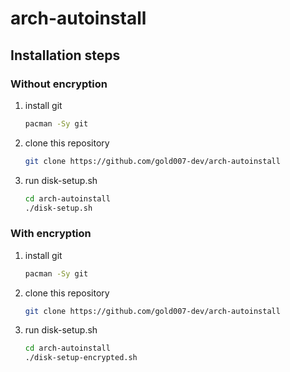 # arch-autoinstall

## Installation steps

### Without encryption

1. install git
    ```bash
    pacman -Sy git
    ```
2. clone this repository
    ```bash
    git clone https://github.com/gold007-dev/arch-autoinstall
    ```
3. run disk-setup.sh
    ```bash
    cd arch-autoinstall
    ./disk-setup.sh
    ```

### With encryption

1. install git
    ```bash
    pacman -Sy git
    ```
2. clone this repository
    ```bash
    git clone https://github.com/gold007-dev/arch-autoinstall
    ```
3. run disk-setup.sh
    ```bash
    cd arch-autoinstall
    ./disk-setup-encrypted.sh
    ```
